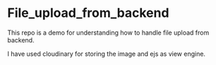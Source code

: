 # File_upload_from_backend
This repo is a demo for understanding how to handle file upload from backend.

I have used cloudinary for storing the image and ejs as view engine.
